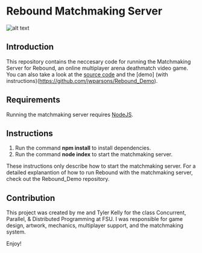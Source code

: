 Rebound Matchmaking Server
=========================

![alt text](https://jwparsons.bitbucket.io/style/images/projects/rebound/title.png "Rebound Title")

## Introduction
This repository contains the neccesary code for running the Matchmaking Server for Rebound, an online multiplayer arena deathmatch video game.
You can also take a look at the [source code](https://github.com/jwparsons/Rebound) and the [demo] (with instructions)(https://github.com/jwparsons/Rebound_Demo).


## Requirements
Running the matchmaking server requires [NodeJS](https://nodejs.org/en/).


## Instructions
1. Run the command **npm install** to install dependencies.
1. Run the command **node index** to start the matchmaking server.

These instructions only describe how to start the matchmaking server.
For a detailed explanantion of how to run Rebound with the matchmaking server, check out the Rebound_Demo repository.

## Contribution
This project was created by me and Tyler Kelly for the class Concurrent, Parallel, & Distributed Programming at FSU.
I was responsible for game design, artwork, mechanics, multiplayer support, and the matchmaking system.

Enjoy!